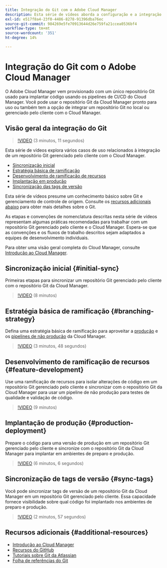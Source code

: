 ```yaml
---
title: Integração do Git com o Adobe Cloud Manager
description: Esta série de vídeos aborda a configuração e a integração de um repositório Git gerenciado pelo cliente (no local) com o Adobe Cloud Manager.
exl-id: e517f8a4-23f0-4486-8278-91396dba76ec
source-git-commit: 984269e5fe70913644d26e759fa21ccea0536bf4
workflow-type: tm+mt
source-wordcount: '351'
ht-degree: 14%

---
```



# Integração do Git com o Adobe Cloud Manager

O Adobe Cloud Manager vem provisionado com um único repositório Git usado para implantar código usando os pipelines de CI/CD do Cloud Manager. Você pode usar o repositório Git da Cloud Manager pronto para uso ou também tem a opção de integrar um repositório Git no local ou gerenciado pelo cliente com o Cloud Manager.

## Visão geral da integração do Git

>[!VIDEO](https://video.tv.adobe.com/v/28710/) (3 minutos, 11 segundos)

Esta série de vídeos explora vários casos de uso relacionados à integração de um repositório Git gerenciado pelo cliente com o Cloud Manager.

* [Sincronização inicial](#initial-sync)
* [Estratégia básica de ramificação](#branching-strategy)
* [Desenvolvimento de ramificação de recursos](#feature-development)
* [Implantação em produção](#production-deployment)
* [Sincronização das tags de versão](#sync-tags)

Esta série de vídeos presume um conhecimento básico sobre Git e gerenciamento de controle de origem. Consulte os [recursos adicionais abaixo](#additional-resources) para obter mais detalhes sobre o Git.

As etapas e convenções de nomenclatura descritas nesta série de vídeos representam algumas práticas recomendadas para trabalhar com um repositório Git gerenciado pelo cliente e o Cloud Manager. Espera-se que as convenções e os fluxos de trabalho descritos sejam adaptados a equipes de desenvolvimento individuais.

Para obter uma visão geral completa do Cloud Manager, consulte [Introdução ao Cloud Manager](/help/introduction.md).

## Sincronização inicial {#initial-sync}

Primeiras etapas para sincronizar um repositório Git gerenciado pelo cliente com o repositório Git da Cloud Manager.

>[!VIDEO](https://video.tv.adobe.com/v/28711/?quality=12) (8 minutos)

## Estratégia básica de ramificação {#branching-strategy}

Defina uma estratégia básica de ramificação para aproveitar a [produção](/help/using/production-pipelines.md) e os [pipelines de não produção](/help/using/non-production-pipelines.md) da Cloud Manager.

>[!VIDEO](https://video.tv.adobe.com/v/28712/?quality=12) (3 minutos, 48 segundos)

## Desenvolvimento de ramificação de recursos {#feature-development}

Use uma ramificação de recursos para isolar alterações de código em um repositório Git gerenciado pelo cliente e sincronizar com o repositório Git da Cloud Manager para usar um pipeline de não produção para testes de qualidade e validação de código.

>[!VIDEO](https://video.tv.adobe.com/v/28723/?quality=12) (9 minutos)

## Implantação de produção {#production-deployment}

Prepare o código para uma versão de produção em um repositório Git gerenciado pelo cliente e sincronize com o repositório Git da Cloud Manager para implantar em ambientes de preparo e produção.

>[!VIDEO](https://video.tv.adobe.com/v/28724/?quality=12) (6 minutos, 6 segundos)

## Sincronização de tags de versão {#sync-tags}

Você pode sincronizar tags de versão de um repositório Git da Cloud Manager em um repositório Git gerenciado pelo cliente. Essa capacidade fornece visibilidade sobre qual código foi implantado nos ambientes de preparo e produção.

>[!VIDEO](https://video.tv.adobe.com/v/28725/?quality=12) (2 minutos, 57 segundos)

## Recursos adicionais {#additional-resources}

* [Introdução ao Cloud Manager](/help/introduction.md)
* [Recursos do GitHub](https://docs.github.com/en/get-started/getting-started-with-git/set-up-git)
* [Tutoriais sobre Git da Atlassian](https://www.atlassian.com/git/tutorials/what-is-version-control)
* [Folha de referências do Git](https://education.github.com/git-cheat-sheet-education.pdf)
